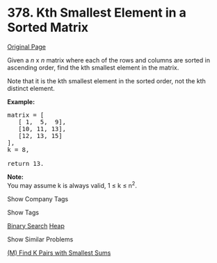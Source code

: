 # 378. Kth Smallest Element in a Sorted Matrix

[Original Page](https://leetcode.com/problems/kth-smallest-element-in-a-sorted-matrix/)

Given a _n_ x _n_ matrix where each of the rows and columns are sorted in ascending order, find the kth smallest element in the matrix.

Note that it is the kth smallest element in the sorted order, not the kth distinct element.

**Example:**

<pre>matrix = [
   [ 1,  5,  9],
   [10, 11, 13],
   [12, 13, 15]
],
k = 8,

return 13.
</pre>

**Note:**  
You may assume k is always valid, 1 ≤ k ≤ n<sup>2</sup>.

<div>

<div id="company_tags" class="btn btn-xs btn-warning">Show Company Tags</div>

<span class="hidebutton" style="display: none;">[Google](/company/google/) [Twitter](/company/twitter/)</span></div>

<div>

<div id="tags" class="btn btn-xs btn-warning">Show Tags</div>

<span class="hidebutton">[Binary Search](/tag/binary-search/) [Heap](/tag/heap/)</span></div>

<div>

<div id="similar" class="btn btn-xs btn-warning">Show Similar Problems</div>

<span class="hidebutton">[(M) Find K Pairs with Smallest Sums](/problems/find-k-pairs-with-smallest-sums/)</span></div>